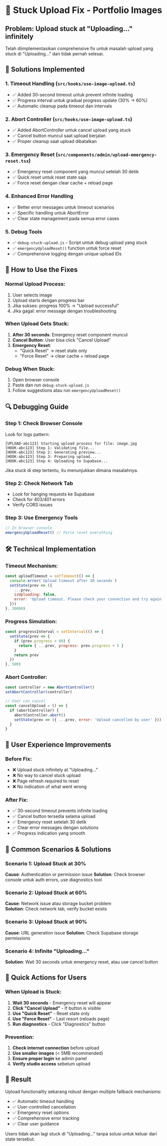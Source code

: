 # 🚨 Stuck Upload Fix - Portfolio Images

## Problem: Upload stuck at "Uploading..." infinitely

Telah diimplementasikan comprehensive fix untuk masalah upload yang stuck di "Uploading..." dan tidak pernah selesai.

## 🔧 Solutions Implemented

### 1. **Timeout Handling** (`src/hooks/use-image-upload.ts`)
- ✅ Added 30-second timeout untuk prevent infinite loading
- ✅ Progress interval untuk gradual progress update (30% → 60%)
- ✅ Automatic cleanup pada timeout dan intervals

### 2. **Abort Controller** (`src/hooks/use-image-upload.ts`)
- ✅ Added AbortController untuk cancel upload yang stuck
- ✅ Cancel button muncul saat upload berjalan
- ✅ Proper cleanup saat upload dibatalkan

### 3. **Emergency Reset** (`src/components/admin/upload-emergency-reset.tsx`)
- ✅ Emergency reset component yang muncul setelah 30 detik
- ✅ Quick reset untuk reset state saja
- ✅ Force reset dengan clear cache + reload page

### 4. **Enhanced Error Handling**
- ✅ Better error messages untuk timeout scenarios
- ✅ Specific handling untuk AbortError
- ✅ Clear state management pada semua error cases

### 5. **Debug Tools**
- ✅ `debug-stuck-upload.js` - Script untuk debug upload yang stuck
- ✅ `emergencyUploadReset()` function untuk force reset
- ✅ Comprehensive logging dengan unique upload IDs

## 🎯 How to Use the Fixes

### Normal Upload Process:
1. User selects image
2. Upload starts dengan progress bar
3. Jika sukses: progress 100% → "Upload successful"
4. Jika gagal: error message dengan troubleshooting

### When Upload Gets Stuck:
1. **After 30 seconds**: Emergency reset component muncul
2. **Cancel Button**: User bisa click "Cancel Upload"
3. **Emergency Reset**: 
   - "Quick Reset" → reset state only
   - "Force Reset" → clear cache + reload page

### Debug When Stuck:
1. Open browser console
2. Paste dan run `debug-stuck-upload.js`
3. Follow suggestions atau run `emergencyUploadReset()`

## 🔍 Debugging Guide

### Step 1: Check Browser Console
Look for logs pattern:
```
[UPLOAD-abc123] Starting upload process for file: image.jpg
[HOOK-abc123] Step 1: Validating file...
[HOOK-abc123] Step 2: Generating preview...
[HOOK-abc123] Step 3: Preparing upload...
[HOOK-abc123] Step 4: Uploading to Supabase...
```

Jika stuck di step tertentu, itu menunjukkan dimana masalahnya.

### Step 2: Check Network Tab
- Look for hanging requests ke Supabase
- Check for 403/401 errors
- Verify CORS issues

### Step 3: Use Emergency Tools
```javascript
// In browser console
emergencyUploadReset() // Force reset everything
```

## 🛠️ Technical Implementation

### Timeout Mechanism:
```javascript
const uploadTimeout = setTimeout(() => {
  console.error(`Upload timeout after 30 seconds`)
  setState(prev => ({
    ...prev,
    isUploading: false,
    error: 'Upload timeout. Please check your connection and try again.'
  }))
}, 30000)
```

### Progress Simulation:
```javascript
const progressInterval = setInterval(() => {
  setState(prev => {
    if (prev.progress < 60) {
      return { ...prev, progress: prev.progress + 5 }
    }
    return prev
  })
}, 500)
```

### Abort Controller:
```javascript
const controller = new AbortController()
setAbortController(controller)

// User can cancel
const cancelUpload = () => {
  if (abortController) {
    abortController.abort()
    setState(prev => ({ ...prev, error: 'Upload cancelled by user' }))
  }
}
```

## 📱 User Experience Improvements

### Before Fix:
- ❌ Upload stuck infinitely at "Uploading..."
- ❌ No way to cancel stuck upload
- ❌ Page refresh required to reset
- ❌ No indication of what went wrong

### After Fix:
- ✅ 30-second timeout prevents infinite loading
- ✅ Cancel button tersedia selama upload
- ✅ Emergency reset setelah 30 detik
- ✅ Clear error messages dengan solutions
- ✅ Progress indication yang smooth

## 🔄 Common Scenarios & Solutions

### Scenario 1: Upload Stuck at 30%
**Cause**: Authentication or permission issue
**Solution**: Check browser console untuk auth errors, use diagnostics tool

### Scenario 2: Upload Stuck at 60%
**Cause**: Network issue atau storage bucket problem  
**Solution**: Check network tab, verify bucket exists

### Scenario 3: Upload Stuck at 90%
**Cause**: URL generation issue
**Solution**: Check Supabase storage permissions

### Scenario 4: Infinite "Uploading..."
**Solution**: Wait 30 seconds untuk emergency reset, atau use cancel button

## 🎯 Quick Actions for Users

### When Upload is Stuck:
1. **Wait 30 seconds** - Emergency reset will appear
2. **Click "Cancel Upload"** - If button is visible
3. **Use "Quick Reset"** - Reset state only
4. **Use "Force Reset"** - Last resort (reloads page)
5. **Run diagnostics** - Click "Diagnostics" button

### Prevention:
1. **Check internet connection** before upload
2. **Use smaller images** (< 5MB recommended) 
3. **Ensure proper login** ke admin panel
4. **Verify studio access** sebelum upload

## 🚀 Result

Upload functionality sekarang robust dengan multiple fallback mechanisms:
- ✅ Automatic timeout handling
- ✅ User-controlled cancellation  
- ✅ Emergency reset options
- ✅ Comprehensive error tracking
- ✅ Clear user guidance

Users tidak akan lagi stuck di "Uploading..." tanpa solusi untuk keluar dari state tersebut.